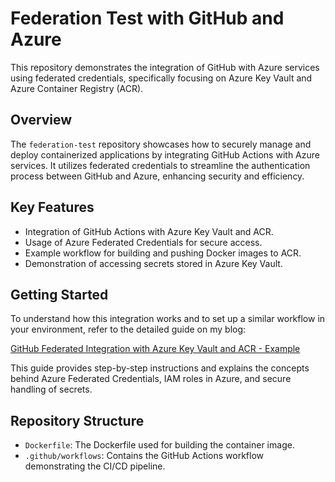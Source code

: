 # Federation Test with GitHub and Azure

This repository demonstrates the integration of GitHub with Azure services using federated credentials, specifically focusing on Azure Key Vault and Azure Container Registry (ACR).

## Overview

The `federation-test` repository showcases how to securely manage and deploy containerized applications by integrating GitHub Actions with Azure services. It utilizes federated credentials to streamline the authentication process between GitHub and Azure, enhancing security and efficiency.

## Key Features

- Integration of GitHub Actions with Azure Key Vault and ACR.
- Usage of Azure Federated Credentials for secure access.
- Example workflow for building and pushing Docker images to ACR.
- Demonstration of accessing secrets stored in Azure Key Vault.

## Getting Started

To understand how this integration works and to set up a similar workflow in your environment, refer to the detailed guide on my blog:

[GitHub Federated Integration with Azure Key Vault and ACR - Example](https://www.abrahamberg.com/blog/github-federated-integration-azure-key-vault-acr-example/)

This guide provides step-by-step instructions and explains the concepts behind Azure Federated Credentials, IAM roles in Azure, and secure handling of secrets.

## Repository Structure

- `Dockerfile`: The Dockerfile used for building the container image.
- `.github/workflows`: Contains the GitHub Actions workflow demonstrating the CI/CD pipeline.

